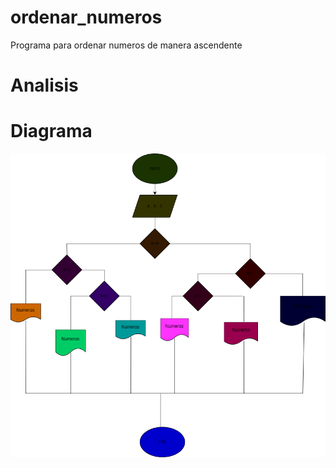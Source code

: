 # ordenar_numeros
Programa para ordenar numeros de manera ascendente

# Analisis

# Diagrama

![Diagrama de flujo](diagramabless.png "Diagrama de flujo")